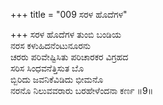 +++
title = "009 ಸರಳ ಹೊದೆಗಳ"

+++
ಸರಳ ಹೊದೆಗಳ ತುಂಬಿ ಬಂಡಿಯ   
ನರಸ ಕಳುಹಿದನೆಂಟುನೂರನು   
ಚರರು ಪರಿವೇಷ್ಟಿಸಿತು ಪರಿಚಾರಕರ ವಿಗ್ರಹದ   
ಸರಿಸ ಸಿಂಧವನೆತ್ತಿಸುತ ಬೊ   
ಬ್ಬಿರಿದು ಜವನಿಕೆವಿಡಿದು ಭೀಮನೊ  
ನರನೊ ನಿಲುವವರಾರು ಬರಹೇಳೆಂದನಾ ಕರ್ಣ     ॥9॥